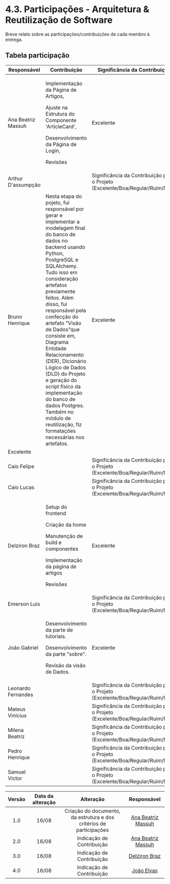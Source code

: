 # 4.3. Participações - Arquitetura & Reutilização de Software

Breve relato sobre as participações/contribuições de cada membro à entrega.

## Tabela participação

| Responsável        | Contribuição                                                                                                                                                                                                                                                                                                                                                                                                                                                                                                                                   | Significância da Contribuição                                                  |
|--------------------|------------------------------------------------------------------------------------------------------------------------------------------------------------------------------------------------------------------------------------------------------------------------------------------------------------------------------------------------------------------------------------------------------------------------------------------------------------------------------------------------------------------------------------------------|--------------------------------------------------------------------------------|
| Ana Beatriz Massuh | <p> Implementação da Página de Artigos, </p> <p>Ajuste na Estrutura do Componente 'ArticleCard',</p> <p>Desenvolvimento da Página de Login,</p> <p> Revisões </p>                                                                                                                                                                                                                                                                                                                                                                              | Excelente                                                                      |
| Arthur D'assumpção |                                                                                                                                                                                                                                                                                                                                                                                                                                                                                                                                                | Significância da Contribuição para o Projeto (Excelente/Boa/Regular/Ruim/Nula) |
| Bruno Henrique     | Nesta etapa do pojeto, fui responsável por gerar e implementar a modelagem final do banco de dados no backend usando Python, PostgreSQL e SQLAlchemy. Tudo isso em consideração artefatos previamente feitos. Além disso, fui responsável pela confecção do artefato "Visão de Dados"que consiste em, Diagrama Entidade Relacionamento (DER), Dicionário Lógico de Dados (DLD) do Projeto e geração do script físico da implementação do banco de dados Postgres. Também no módulo de reutilização, fiz formatações necessárias nos artefatos. | Excelente                                                                      |
| Excelente          |                                                                                                                                                                                                                                                                                                                                                                                                                                                                                                                                                |                                                                                |
| Caio Felipe        |                                                                                                                                                                                                                                                                                                                                                                                                                                                                                                                                                | Significância da Contribuição para o Projeto (Excelente/Boa/Regular/Ruim/Nula) |
| Caio Lucas         |                                                                                                                                                                                                                                                                                                                                                                                                                                                                                                                                                | Significância da Contribuição para o Projeto (Excelente/Boa/Regular/Ruim/Nula) |
| Delziron Braz      | <p> Setup do frontend </p> <p>Criação da home</p> <p>Manutenção de build e componentes</p> <p> Implementação da página de artigos </p> <p> Revisões </p>                                                                                                                                                                                                                                                                                                                                                                                       | Excelente                                                                      |
| Emerson Luis       |                                                                                                                                                                                                                                                                                                                                                                                                                                                                                                                                                | Significância da Contribuição para o Projeto (Excelente/Boa/Regular/Ruim/Nula) |
| João Gabriel       | <p> Desenvolvimento da parte de tutoriais.</p>  <p> Desenvolvimento da parte "sobre".</p>  <p> Revisão da visão de Dados.</p>                                                                                                                                                                                                                                                                                                                                                                                                                  | Excelente                                                                      |
| Leonardo Fernandes |                                                                                                                                                                                                                                                                                                                                                                                                                                                                                                                                                | Significância da Contribuição para o Projeto (Excelente/Boa/Regular/Ruim/Nula) |
| Mateus Vinícius    |                                                                                                                                                                                                                                                                                                                                                                                                                                                                                                                                                | Significância da Contribuição para o Projeto (Excelente/Boa/Regular/Ruim/Nula) |
| Milena Beatriz     |                                                                                                                                                                                                                                                                                                                                                                                                                                                                                                                                                | Significância da Contribuição para o Projeto (Excelente/Boa/Regular/Ruim/Nula) |
| Pedro Henrique     |                                                                                                                                                                                                                                                                                                                                                                                                                                                                                                                                                | Significância da Contribuição para o Projeto (Excelente/Boa/Regular/Ruim/Nula) |
| Samuel Victor      |                                                                                                                                                                                                                                                                                                                                                                                                                                                                                                                                                | Significância da Contribuição para o Projeto (Excelente/Boa/Regular/Ruim/Nula) |


| Versão | Data da alteração |                              Alteração                              |                        Responsável                        |
|:------:|:-----------------:|:-------------------------------------------------------------------:|:---------------------------------------------------------:|
|  1.0   |       16/08       | Criação do documento, da estrutura e dos critérios de participações | [Ana Beatriz Massuh](https://github.com/AnaBeatrizMassuh) |
|  2.0   |       16/08       |                      Indicação de Contribuição                      | [Ana Beatriz Massuh](https://github.com/AnaBeatrizMassuh) |
|  3.0   |       16/08       |                      Indicação de Contribuição                      |     [Delziron Braz](https://github.com/DelzironBraz)      |
|  4.0   |       16/08       |                      Indicação de Contribuição                      |        [João Elvas](https://github.com/JoaoGElvas)        |

